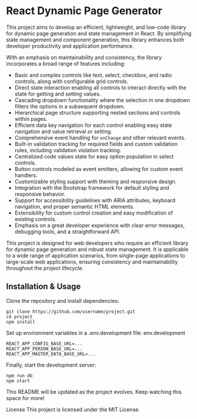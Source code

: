 # React Dynamic Page Generator

This project aims to develop an efficient, lightweight, and low-code library for dynamic page generation and state management in React. By simplifying state management and component generation, this library enhances both developer productivity and application performance.

With an emphasis on maintainability and consistency, the library incorporates a broad range of features including:

-   Basic and complex controls like text, select, checkbox, and radio controls, along with configurable grid controls.
-   Direct state interaction enabling all controls to interact directly with the state for getting and setting values.
-   Cascading dropdown functionality where the selection in one dropdown filters the options in a subsequent dropdown.
-   Hierarchical page structure supporting nested sections and controls within pages.
-   Efficient data key navigation for each control enabling easy state navigation and value retrieval or setting.
-   Comprehensive event handling for `onChange` and other relevant events.
-   Built-in validation tracking for required fields and custom validation rules, including validation violation tracking.
-   Centralized code values state for easy option population in select controls.
-   Button controls modeled as event emitters, allowing for custom event handlers.
-   Customizable styling support with theming and responsive design.
-   Integration with the Bootstrap framework for default styling and responsive behavior.
-   Support for accessibility guidelines with ARIA attributes, keyboard navigation, and proper semantic HTML elements.
-   Extensibility for custom control creation and easy modification of existing controls.
-   Emphasis on a great developer experience with clear error messages, debugging tools, and a straightforward API.

This project is designed for web developers who require an efficient library for dynamic page generation and robust state management. It is applicable to a wide range of application scenarios, from single-page applications to large-scale web applications, ensuring consistency and maintainability throughout the project lifecycle.

## Installation & Usage

Clone the repository and install dependencies:

```
git clone https://github.com/username/project.git
cd project
npm install
```

Set up environment variables in a .env.development file: env.development

```
REACT_APP_CONFIG_BASE_URL=...
REACT_APP_PERSON_BASE_URL=...
REACT_APP_MASTER_DATA_BASE_URL=...
```

Finally, start the development server:

```
npm run db
npm start
```

This README will be updated as the project evolves. Keep watching this space for more!

License
This project is licensed under the MIT License.
